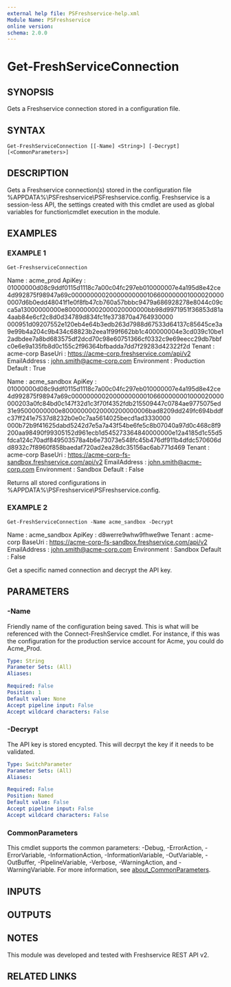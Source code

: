 ```yaml
---
external help file: PSFreshservice-help.xml
Module Name: PSFreshservice
online version:
schema: 2.0.0
---
```


# Get-FreshServiceConnection

## SYNOPSIS
Gets a Freshservice connection stored in a configuration file.

## SYNTAX

```
Get-FreshServiceConnection [[-Name] <String>] [-Decrypt] [<CommonParameters>]
```

## DESCRIPTION
Gets a Freshservice connection(s) stored in the configuration file %APPDATA%\PSFreshservice\PSFreshservice.config.
Freshservice is a session-less API, the settings created with this cmdlet are used as
global variables for function\cmdlet execution in the module.

## EXAMPLES

### EXAMPLE 1
```
Get-FreshserviceConnection
```

Name         : acme_prod
ApiKey       : 01000000d08c9ddf0115d1118c7a00c04fc297eb010000007e4a195d8e42ce4d992875f98947a69c000000000200000000001066000000010000200000007d6b0edd48041f1e0f8fb47cb760a57bbbc9479a686928278e8044c09cca5a13000000000e8000000002000020000000bb98d9971951f36853d81a4aab84e6cf2c8d0d34789d834fc1fe373870a4764930000
            000951d09207552e120eb4e64b3edb263d7988d67533d64137c85645ce3a9e99b4a204c9b434c68823b2eea1f99f662bb1c400000004e3cd039c10be12adbdee7a8bd683575df2dcd70c98e60751366cf0332c9e69eecc29db7bbfc0e6e9a135fb8d0c155c2f96364bfbadda7dd7f29283d42322f2d
Tenant       : acme-corp
BaseUri      : https://acme-corp.freshservice.com/api/v2
EmailAddress : john.smith@acme-corp.com
Environment  : Production
Default      : True

Name         : acme_sandbox
ApiKey       : 01000000d08c9ddf0115d1118c7a00c04fc297eb010000007e4a195d8e42ce4d992875f98947a69c00000000020000000000106600000001000020000000203a0fc84bd0c147f32d1c3f70f4352fdb215509447c0784ae9775075ed31e95000000000e80000000020000200000006bad8209dd249fc694bddfc37ff241e7537d8232b0e0c7aa5614025becd1ad3330000
            000b72b9f41625dabd5242d7e5a7a43f54be6fe5c8b07040a97d0c468c8f9200aa98490f99305152d961ecb1d545273364840000000e12a4185d1c55d5fdca124c70adf849503578a4b6e73073e548fc45b476df911b4dfdc570606dd8932c7f8960f858baedaf720ad2ea28dc35156ac6ab771d469
Tenant       : acme-corp
BaseUri      : https://acme-corp-fs-sandbox.freshservice.com/api/v2
EmailAddress : john.smith@acme-corp.com
Environment  : Sandbox
Default      : False

Returns all stored configurations in %APPDATA%\PSFreshservice\PSFreshservice.config.

### EXAMPLE 2
```
Get-FreshServiceConnection -Name acme_sandbox -Decrypt
```

Name         : acme_sandbox
ApiKey       : d8werre9whw9fhwe9we
Tenant       : acme-corp
BaseUri      : https://acme-corp-fs-sandbox.freshservice.com/api/v2
EmailAddress : john.smith@acme-corp.com
Environment  : Sandbox
Default      : False

Get a specific named connection and decrypt the API key.

## PARAMETERS

### -Name
Friendly name of the configuration being saved. 
This is what will be referenced with the Connect-FreshService cmdlet. 
For instance,
if this was the configuration for the production service account for Acme, you could do Acme_Prod.

```yaml
Type: String
Parameter Sets: (All)
Aliases:

Required: False
Position: 1
Default value: None
Accept pipeline input: False
Accept wildcard characters: False
```

### -Decrypt
The API key is stored encypted. 
This will decrpyt the key if it needs to be validated.

```yaml
Type: SwitchParameter
Parameter Sets: (All)
Aliases:

Required: False
Position: Named
Default value: False
Accept pipeline input: False
Accept wildcard characters: False
```

### CommonParameters
This cmdlet supports the common parameters: -Debug, -ErrorAction, -ErrorVariable, -InformationAction, -InformationVariable, -OutVariable, -OutBuffer, -PipelineVariable, -Verbose, -WarningAction, and -WarningVariable. For more information, see [about_CommonParameters](http://go.microsoft.com/fwlink/?LinkID=113216).

## INPUTS

## OUTPUTS

## NOTES
This module was developed and tested with Freshservice REST API v2.

## RELATED LINKS
